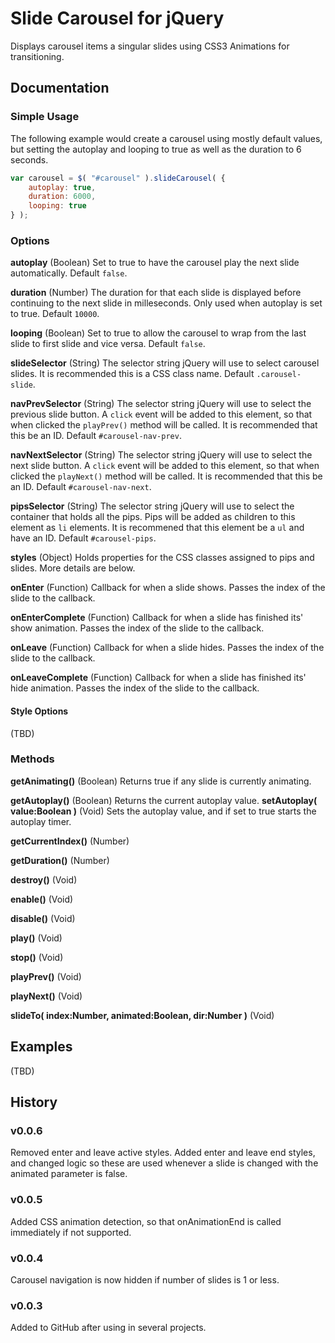 # Slide Carousel for jQuery
Displays carousel items a singular slides using CSS3 Animations for transitioning.


## Documentation
### Simple Usage
The following example would create a carousel using mostly default values, but setting the autoplay and looping to true as well as the duration to 6 seconds.

```javascript
var carousel = $( "#carousel" ).slideCarousel( { 
	autoplay: true,
	duration: 6000,
	looping: true
} );
```


### Options
**autoplay** (Boolean) Set to true to have the carousel play the next slide automatically.  Default `false`.

**duration** (Number) The duration for that each slide is displayed before continuing to the next slide in milleseconds.  Only used when autoplay is set to true.  Default `10000`.

**looping** (Boolean) Set to true to allow the carousel to wrap from the last slide to first slide and vice versa.  Default `false`.

**slideSelector** (String) The selector string jQuery will use to select carousel slides.  It is recommended this is a CSS class name.  Default `.carousel-slide`.

**navPrevSelector** (String) The selector string jQuery will use to select the previous slide button.  A `click` event will be added to this element, so that when clicked the `playPrev()` method will be called.  It is recommended that this be an ID.  Default `#carousel-nav-prev`.

**navNextSelector** (String) The selector string jQuery will use to select the next slide button.  A `click` event will be added to this element, so that when clicked the `playNext()` method will be called.  It is recommended that this be an ID.  Default `#carousel-nav-next`.

**pipsSelector** (String) The selector string jQuery will use to select the container that holds all the pips.  Pips will be added as children to this element as `li` elements.  It is recommened that this element be a `ul` and have an ID.  Default `#carousel-pips`.

**styles** (Object) Holds properties for the CSS classes assigned to pips and slides.  More details are below.

**onEnter** (Function) Callback for when a slide shows.  Passes the index of the slide to the callback.

**onEnterComplete** (Function) Callback for when a slide has finished its' show animation.  Passes the index of the slide to the callback.

**onLeave** (Function) Callback for when a slide hides.  Passes the index of the slide to the callback.

**onLeaveComplete** (Function) Callback for when a slide has finished its' hide animation.  Passes the index of the slide to the callback.


#### Style Options
(TBD)


### Methods
**getAnimating()** (Boolean) Returns true if any slide is currently animating.

**getAutoplay()** (Boolean) Returns the current autoplay value.
**setAutoplay( value:Boolean )** (Void) Sets the autoplay value, and if set to true starts the autoplay timer.

**getCurrentIndex()** (Number)

**getDuration()** (Number)

**destroy()** (Void)

**enable()** (Void)

**disable()** (Void)

**play()** (Void)

**stop()** (Void)

**playPrev()** (Void)

**playNext()** (Void)

**slideTo( index:Number, animated:Boolean, dir:Number )** (Void)

## Examples
(TBD)


## History
### v0.0.6
Removed enter and leave active styles.  Added enter and leave end styles, and changed logic so these are used whenever a slide is changed with the animated parameter is false.

### v0.0.5
Added CSS animation detection, so that onAnimationEnd is called immediately if not supported.

### v0.0.4
Carousel navigation is now hidden if number of slides is 1 or less.

### v0.0.3
Added to GitHub after using in several projects.
